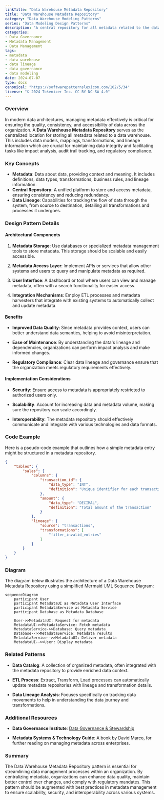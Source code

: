 ```yaml
---
linkTitle: "Data Warehouse Metadata Repository"
title: "Data Warehouse Metadata Repository"
category: "Data Warehouse Modeling Patterns"
series: "Data Modeling Design Patterns"
description: "A central repository for all metadata related to the data warehouse, including data definitions, mappings, and lineage information."
categories:
- Data Governance
- Metadata Management
- Data Management
tags:
- metadata
- data warehouse
- data lineage
- data governance
- data modeling
date: 2024-07-07
type: docs
canonical: "https://softwarepatternslexicon.com/102/5/34"
license: "© 2024 Tokenizer Inc. CC BY-NC-SA 4.0"
---
```


### Overview

In modern data architectures, managing metadata effectively is critical for ensuring the quality, consistency, and accessibility of data across the organization. A **Data Warehouse Metadata Repository** serves as the centralized location for storing all metadata related to a data warehouse. This includes data models, mappings, transformations, and lineage information which are crucial for maintaining data integrity and facilitating tasks like impact analysis, audit trail tracking, and regulatory compliance.

### Key Concepts

- **Metadata**: Data about data, providing context and meaning. It includes definitions, data types, transformations, business rules, and lineage information.
- **Central Repository**: A unified platform to store and access metadata, ensuring consistency and reducing redundancy.
- **Data Lineage**: Capabilities for tracking the flow of data through the system, from source to destination, detailing all transformations and processes it undergoes.

### Design Pattern Details

#### Architectural Components

1. **Metadata Storage**: Use databases or specialized metadata management tools to store metadata. This storage should be scalable and easily accessible.
   
2. **Metadata Access Layer**: Implement APIs or services that allow other systems and users to query and manipulate metadata as required.

3. **User Interface**: A dashboard or tool where users can view and manage metadata, often with a search functionality for easier access.

4. **Integration Mechanisms**: Employ ETL processes and metadata harvesters that integrate with existing systems to automatically collect and update metadata.

#### Benefits

- **Improved Data Quality**: Since metadata provides context, users can better understand data semantics, helping to avoid misinterpretation.
  
- **Ease of Maintenance**: By understanding the data's lineage and dependencies, organizations can perform impact analysis and make informed changes.

- **Regulatory Compliance**: Clear data lineage and governance ensure that the organization meets regulatory requirements effectively.

#### Implementation Considerations

- **Security**: Ensure access to metadata is appropriately restricted to authorized users only.

- **Scalability**: Account for increasing data and metadata volume, making sure the repository can scale accordingly.

- **Interoperability**: The metadata repository should effectively communicate and integrate with various technologies and data formats.

### Code Example

Here is a pseudo-code example that outlines how a simple metadata entry might be structured in a metadata repository.

```json
{
    "tables": {
        "sales": {
            "columns": {
                "transaction_id": {
                    "data_type": "INT",
                    "definition": "Unique identifier for each transaction"
                },
                "amount": {
                    "data_type": "DECIMAL",
                    "definition": "Total amount of the transaction"
                }
            },
            "lineage": {
                "source": "transactions",
                "transformations": [
                    "filter_invalid_entries"
                ]
            }
        }
    }
}
```

### Diagram

The diagram below illustrates the architecture of a Data Warehouse Metadata Repository using a simplified Mermaid UML Sequence Diagram:

```mermaid
sequenceDiagram
    participant User
    participant MetadataUI as Metadata User Interface
    participant MetadataService as Metadata Service
    participant Database as Metadata Database

    User->>MetadataUI: Request for metadata
    MetadataUI->>MetadataService: Fetch metadata
    MetadataService->>Database: Query metadata
    Database-->>MetadataService: Metadata results
    MetadataService-->>MetadataUI: Deliver metadata
    MetadataUI-->>User: Display metadata
```

### Related Patterns

- **Data Catalog**: A collection of organized metadata, often integrated with the metadata repository to provide enriched data context.
  
- **ETL Process**: Extract, Transform, Load processes can automatically update metadata repositories with lineage and transformation details.

- **Data Lineage Analysis**: Focuses specifically on tracking data movements to help in understanding the data journey and transformations.

### Additional Resources

- **Data Governance Institute**: [Data Governance & Stewardship](https://www.datagovernance.com/)
  
- **Metadata Systems & Technology Guide**: A book by David Marco, for further reading on managing metadata across enterprises.

### Summary

The Data Warehouse Metadata Repository pattern is essential for streamlining data management processes within an organization. By centralizing metadata, organizations can enhance data quality, maintain better control over changes, and comply with regulatory mandates. This pattern should be augmented with best practices in metadata management to ensure scalability, security, and interoperability across various systems.
